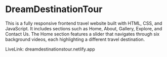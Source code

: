 # DreamDestinationTour
This is a fully responsive frontend travel website built with HTML, CSS, and JavaScript. It includes sections such as Home, About, Gallery, Explore, and Contact Us. The Home section features a slider that navigates through six background videos, each highlighting a different travel destination.

LiveLink: dreamdestinationstour.netlify.app
